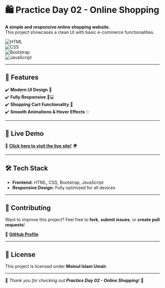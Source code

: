 # 🛍️ Practice Day 02 - Online Shopping  

**A simple and responsive online shopping website.**  
This project showcases a clean UI with basic e-commerce functionalities.  

![HTML](https://img.shields.io/badge/HTML-E34F26?style=for-the-badge&logo=html5&logoColor=white)  
![CSS](https://img.shields.io/badge/CSS-1572B6?style=for-the-badge&logo=css3&logoColor=white)  
![Bootstrap](https://img.shields.io/badge/Bootstrap-563D7C?style=for-the-badge&logo=bootstrap&logoColor=white)  
![JavaScript](https://img.shields.io/badge/JavaScript-F7DF1E?style=for-the-badge&logo=javascript&logoColor=black)  

---

## 🌟 Features  

✔️ **Modern UI Design** 🎨  
✔️ **Fully Responsive** 📱💻  
✔️ **Shopping Cart Functionality** 🛒  
✔️ **Smooth Animations & Hover Effects** ✨  

---

## 🚀 Live Demo  

🔗 **[Click here to visit the live site!](https://umair505.github.io/Practice-Day-02-Online-Shopping/)** 🌍  

---

## 🛠️ Tech Stack  

- **Frontend:** HTML, CSS, Bootstrap, JavaScript  
- **Responsive Design:** Fully optimized for all devices  

---

## 🤝 Contributing  

Want to improve this project? Feel free to **fork**, **submit issues**, or **create pull requests**!  

🔗 **[GitHub Profile](https://github.com/Umair505)**  

---

## 📜 License  

This project is licensed under **Moinul Islam Umair**.  

---

🎉 _Thank you for checking out **Practice Day 02 - Online Shopping**!_ 🚀  
